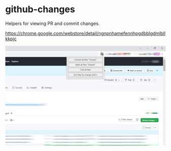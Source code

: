# github-changes
Helpers for viewing PR and commit changes.

https://chrome.google.com/webstore/detail/ngnpnhamefennhpgdbblgdmlbllkkpjc

![screenshot](screenshots/1.jpg?raw=true)